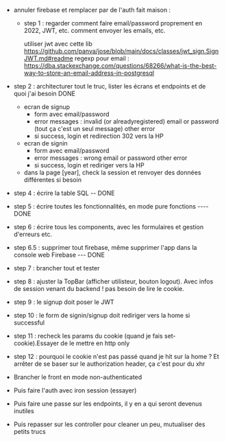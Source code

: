 -   annuler firebase et remplacer par de l'auth fait maison :

    -   step 1 : regarder comment faire email/password proprement en 2022, JWT, etc. comment envoyer les emails, etc.

        utiliser jwt avec cette lib https://github.com/panva/jose/blob/main/docs/classes/jwt_sign.SignJWT.md#readme
        regexp pour email : https://dba.stackexchange.com/questions/68266/what-is-the-best-way-to-store-an-email-address-in-postgresql

-   step 2 : architecturer tout le truc, lister les écrans et endpoints et de quoi j'ai besoin DONE
    -   ecran de signup
        -   form avec email/password
        -   error messages :
            invalid (or alreadyregistered) email or password (tout ça c'est un seul message)
            other error
        -   si success, login et redirection 302 vers la HP
    -   ecran de signin
        -   form avec email/password
        -   error messages :
            wrong email or password
            other error
        -   si success, login et rediriger vers la HP
    -   dans la page [year], check la session et renvoyer des données différentes si besoin
    <!-- - step 3 : il faut brancher un truc de mails, sengrid etc. NON PAS BESOIN DE MAIL -->
-   step 4 : écrire la table SQL -- DONE
-   step 5 : écrire toutes les fonctionnalités, en mode pure fonctions ---- DONE
-   step 6 : écrire tous les components, avec les formulaires et gestion d'erreurs etc.
-   step 6.5 : supprimer tout firebase, même supprimer l'app dans la console web Firebase --- DONE
-   step 7 : brancher tout et tester
-   step 8 : ajuster la TopBar (afficher utilisteur, bouton logout). Avec infos de session venant du backend ! pas besoin de lire le cookie.
-   step 9 : le signup doit poser le JWT
-   step 10 : le form de signin/signup doit rediriger vers la home si successful
-   step 11 : recheck les params du cookie (quand je fais set-cookie).Essayer de le mettre en http only
-   step 12 : pourquoi le cookie n'est pas passé quand je hit sur la home ? Et arrêter de se baser sur le authorization header, ça c'est pour du xhr
-   Brancher le front en mode non-authenticated
-   Puis faire l'auth avec iron session (essayer)
-   Puis faire une passe sur les endpoints, il y en a qui seront devenus inutiles
-   Puis repasser sur les controller pour cleaner un peu, mutualiser des petits trucs
